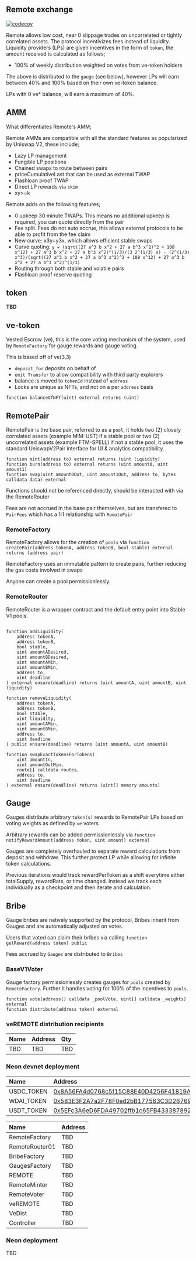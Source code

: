 ## Remote exchange

[![codecov](https://codecov.io/gh/remote-exchange/remote-exchange-contracts/branch/master/graph/badge.svg?token=U94WAFLRT7)](https://codecov.io/gh/remote-exchange/remote-exchange-contracts)

Remote allows low cost, near 0 slippage trades on uncorrelated or tightly correlated assets. The protocol incentivizes
fees instead of liquidity. Liquidity providers (LPs) are given incentives in the form of `token`, the amount received is
calculated as follows;

* 100% of weekly distribution weighted on votes from ve-token holders

The above is distributed to the `gauge` (see below), however LPs will earn between 40% and 100% based on their own
ve-token balance.

LPs with 0 ve* balance, will earn a maximum of 40%.

## AMM

What differentiates Remote's AMM;

Remote AMMs are compatible with all the standard features as popularized by Uniswap V2, these include;

* Lazy LP management
* Fungible LP positions
* Chained swaps to route between pairs
* priceCumulativeLast that can be used as external TWAP
* Flashloan proof TWAP
* Direct LP rewards via `skim`
* xy>=k

Remote adds on the following features;

* 0 upkeep 30 minute TWAPs. This means no additional upkeep is required, you can quote directly from the pair
* Fee split. Fees do not auto accrue, this allows external protocols to be able to profit from the fee claim
* New curve: x3y+y3x, which allows efficient stable swaps
* Curve
  quoting: `y = (sqrt((27 a^3 b x^2 + 27 a b^3 x^2)^2 + 108 x^12) + 27 a^3 b x^2 + 27 a b^3 x^2)^(1/3)/(3 2^(1/3) x) - (2^(1/3) x^3)/(sqrt((27 a^3 b x^2 + 27 a b^3 x^2)^2 + 108 x^12) + 27 a^3 b x^2 + 27 a b^3 x^2)^(1/3)`
* Routing through both stable and volatile pairs
* Flashloan proof reserve quoting

## token

**TBD**

## ve-token

Vested Escrow (ve), this is the core voting mechanism of the system, used by `RemoteFactory` for gauge rewards and gauge
voting.

This is based off of ve(3,3)

* `deposit_for` deposits on behalf of
* `emit Transfer` to allow compatibility with third party explorers
* balance is moved to `tokenId` instead of `address`
* Locks are unique as NFTs, and not on a per `address` basis

```
function balanceOfNFT(uint) external returns (uint)
```

## RemotePair

RemotePair is the base pair, referred to as a `pool`, it holds two (2) closely correlated assets (example MIM-UST) if a
stable pool or two (2) uncorrelated assets (example FTM-SPELL) if not a stable pool, it uses the standard UniswapV2Pair
interface for UI & analytics compatibility.

```
function mint(address to) external returns (uint liquidity)
function burn(address to) external returns (uint amount0, uint amount1)
function swap(uint amount0Out, uint amount1Out, address to, bytes calldata data) external
```

Functions should not be referenced directly, should be interacted with via the RemoteRouter

Fees are not accrued in the base pair themselves, but are transfered to `PairFees` which has a 1:1 relationship
with `RemotePair`

### RemoteFactory

RemoteFactory allows for the creation of `pools`
via ```function createPair(address tokenA, address tokenB, bool stable) external returns (address pair)```

RemoteFactory uses an immutable pattern to create pairs, further reducing the gas costs involved in swaps

Anyone can create a pool permissionlessly.

### RemoteRouter

RemoteRouter is a wrapper contract and the default entry point into Stable V1 pools.

```

function addLiquidity(
    address tokenA,
    address tokenB,
    bool stable,
    uint amountADesired,
    uint amountBDesired,
    uint amountAMin,
    uint amountBMin,
    address to,
    uint deadline
) external ensure(deadline) returns (uint amountA, uint amountB, uint liquidity)

function removeLiquidity(
    address tokenA,
    address tokenB,
    bool stable,
    uint liquidity,
    uint amountAMin,
    uint amountBMin,
    address to,
    uint deadline
) public ensure(deadline) returns (uint amountA, uint amountB)

function swapExactTokensForTokens(
    uint amountIn,
    uint amountOutMin,
    route[] calldata routes,
    address to,
    uint deadline
) external ensure(deadline) returns (uint[] memory amounts)

```

## Gauge

Gauges distribute arbitrary `token(s)` rewards to RemotePair LPs based on voting weights as defined by `ve` voters.

Arbitrary rewards can be added permissionlessly
via ```function notifyRewardAmount(address token, uint amount) external```

Gauges are completely overhauled to separate reward calculations from deposit and withdraw. This further protect LP
while allowing for infinite token calculations.

Previous iterations would track rewardPerToken as a shift everytime either totalSupply, rewardRate, or time changed.
Instead we track each individually as a checkpoint and then iterate and calculation.

## Bribe

Gauge bribes are natively supported by the protocol, Bribes inherit from Gauges and are automatically adjusted on votes.

Users that voted can claim their bribes via calling ```function getReward(address token) public```

Fees accrued by `Gauges` are distributed to `Bribes`

### BaseV1Voter

Gauge factory permissionlessly creates gauges for `pools` created by `RemoteFactory`. Further it handles voting for 100%
of the incentives to `pools`.

```
function vote(address[] calldata _poolVote, uint[] calldata _weights) external
function distribute(address token) external
```

### veREMOTE distribution recipients

| Name | Address | Qty |
|:-----|:--------|:----|
| TBD   | TBD     | TBD |

### Neon devnet deployment

| Name       | Address                                                                                                                           |
|:-----------|:----------------------------------------------------------------------------------------------------------------------------------|
| USDC_TOKEN | [0x8A56FA4d0768c5f15C88E40D4256F41819AbaD56](https://neonscan.org/address/0x8A56FA4d0768c5f15C88E40D4256F41819AbaD56) |
| WDAI_TOKEN | [0x583E3F2A7a2F78F0ed2bB177563C3D26769e52Ea](https://neonscan.org/address/0x583E3F2A7a2F78F0ed2bB177563C3D26769e52Ea) |
| USDT_TOKEN | [0x5EFc3A6eD6FDA49702ffb1c65FB433387892b96d](https://neonscan.org/address/0x5EFc3A6eD6FDA49702ffb1c65FB433387892b96d)             |

| Name                 | Address                                                                                                                            |
|:---------------------|:-----------------------------------------------------------------------------------------------------------------------------------|
| RemoteFactory          | TBD  |
| RemoteRouter01         | TBD  |
| BribeFactory         | TBD  |
| GaugesFactory        | TBD  |
| REMOTE                 | TBD  |
| RemoteMinter           | TBD  |
| RemoteVoter            | TBD  |
| veREMOTE               | TBD  |
| VeDist               | TBD  |
| Controller           | TBD  |

### Neon deployment

TBD
